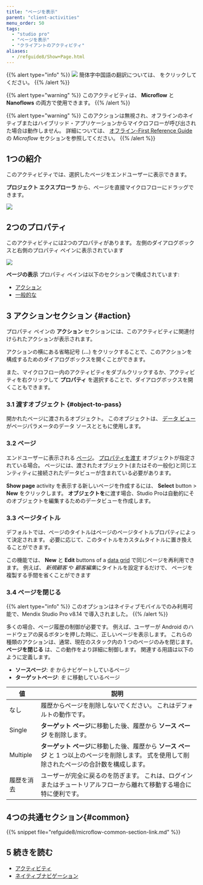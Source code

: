 ```yaml
---
title: "ページを表示"
parent: "client-activities"
menu_order: 50
tags:
  - "studio pro"
  - "ページを表示"
  - "クライアントのアクティビティ"
aliases:
  - /refguide8/Show+Page.html
---
```


{{% alert type="info" %}}
<img src="attachments/chinese-translation/china.png" style="display: inline-block; margin: 0" /> 簡体字中国語の翻訳については、 [<unk> <unk> <unk>](https://cdn.mendix.tencent-cloud.com/documentation/refguide8/show-page.pdf) をクリックしてください。
{{% /alert %}}

{{% alert type="warning" %}}
このアクティビティは、 **Microflow** と **Nanoflows** の両方で使用できます。
{{% /alert %}}

{{% alert type="warning" %}}
このアクションは無視され、オフラインのネイティブまたはハイブリッド・アプリケーションからマイクロフローが呼び出された場合は動作しません。 詳細については、 [オフライン-First Reference Guide](offline-first#microflows) の *Microflow* セクションを参照してください。
{{% /alert %}}

## 1つの紹介

このアクティビティでは、選択したページをエンドユーザーに表示できます。

**プロジェクト エクスプローラ** から、ページを直接マイクロフローにドラッグできます。

![](attachments/client-activities/show-page-from-project-explorer.png)

## 2つのプロパティ

このアクティビティには2つのプロパティがあります。 左側のダイアログボックスと右側のプロパティ ペインに表示されています

![](attachments/client-activities/show-page-properties.png)

**ページの表示** プロパティ ペインは以下のセクションで構成されています:

* [アクション](#action)
* [一般的な](#common)

## 3 アクションセクション {#action}

プロパティ ペインの **アクション** セクションには、このアクティビティに関連付けられたアクションが表示されます。

アクションの横にある省略記号 (**…**) をクリックすることで、このアクションを構成するためのダイアログボックスを開くことができます。

また、マイクロフロー内のアクティビティをダブルクリックするか、アクティビティを右クリックして **プロパティ** を選択することで、ダイアログボックスを開くこともできます。

### 3.1 渡すオブジェクト {#object-to-pass}

開かれたページに渡されるオブジェクト。 このオブジェクトは、 [データ ビュー](data-view) がページパラメータのデータ ソースとともに使用します。

### 3.2 ページ

エンドユーザーに表示される [ページ](page)。 [プロパティを渡す](#object-to-pass) オブジェクトが指定されている場合。 ページには、渡されたオブジェクト(またはその一般化)と同じエンティティに接続されたデータビューが含まれている必要があります。

**Show page** activity を表示する新しいページを作成するには、 **Select** button > **New** をクリックします。 **オブジェクトを**に渡す場合、Studio Proは自動的にそのオブジェクトを編集するためのデータビューを作成します。

### 3.3 ページタイトル

デフォルトでは、ページのタイトルはページのページタイトルプロパティによって決定されます。 必要に応じて、このタイトルをカスタムタイトルに置き換えることができます。

この機能では、 **New** と **Edit** buttons of a [data grid](data-grid) で同じページを再利用できます。 例えば、 *新規顧客* や *顧客編集*にタイトルを設定するだけで、 ページを複製する手間を省くことができます

### 3.4 ページを閉じる

{{% alert type="info" %}}
このオプションはネイティブモバイルでのみ利用可能で、Mendix Studio Pro v8.14 で導入されました。
{{% /alert %}}

多くの場合、ページ履歴の制御が必要です。 例えば、ユーザーが Android のハードウェアの戻るボタンを押した時に、正しいページを表示します。 これらの種類のアクションは、通常、現在のスタック内の 1 つのページのみを閉じます。 **ページを閉じる** は、この動作をより詳細に制御します。 関連する用語は以下のように定義します。

* **ソースページ**: _を_ からナビゲートしているページ
* **ターゲットページ**: _を_ に移動しているページ

| 値        | 説明                                                                                |
| -------- | --------------------------------------------------------------------------------- |
| なし       | 履歴からページを削除しないでください。 これはデフォルトの動作です。                                                |
| Single   | **ターゲット ページ**に移動した後、履歴から **ソース ページ** を削除します。                                      |
| Multiple | **ターゲット ページ**に移動した後、履歴から **ソース ページ** と 1 つ以上のページを削除します。 式を使用して削除されたページの合計数を構成します。 |
| 履歴を消去    | ユーザーが完全に戻るのを防ぎます。 これは、ログインまたはチュートリアルフローから離れて移動する場合に特に便利です。                        |

## 4つの共通セクション{#common}

{{% snippet file="refguide8/microflow-common-section-link.md" %}}

## 5 続きを読む

* [アクティビティ](アクティビティ)
* [ネイティブナビゲーション](native-navigation)
